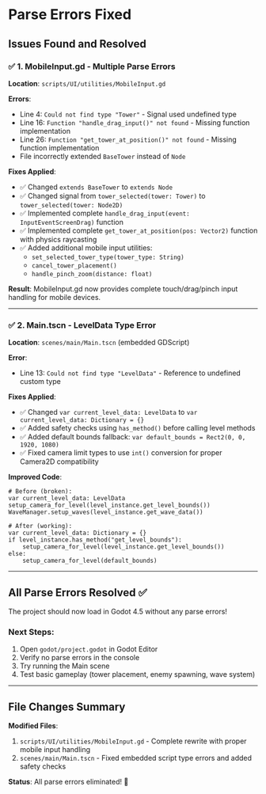# Parse Errors Fixed

## Issues Found and Resolved

### ✅ 1. MobileInput.gd - Multiple Parse Errors

**Location**: `scripts/UI/utilities/MobileInput.gd`

**Errors**:
- Line 4: `Could not find type "Tower"` - Signal used undefined type
- Line 16: `Function "handle_drag_input()" not found` - Missing function implementation
- Line 26: `Function "get_tower_at_position()" not found` - Missing function implementation
- File incorrectly extended `BaseTower` instead of `Node`

**Fixes Applied**:
- ✅ Changed `extends BaseTower` to `extends Node`
- ✅ Changed signal from `tower_selected(tower: Tower)` to `tower_selected(tower: Node2D)`
- ✅ Implemented complete `handle_drag_input(event: InputEventScreenDrag)` function
- ✅ Implemented complete `get_tower_at_position(pos: Vector2)` function with physics raycasting
- ✅ Added additional mobile input utilities:
  - `set_selected_tower_type(tower_type: String)`
  - `cancel_tower_placement()`
  - `handle_pinch_zoom(distance: float)`

**Result**: MobileInput.gd now provides complete touch/drag/pinch input handling for mobile devices.

---

### ✅ 2. Main.tscn - LevelData Type Error

**Location**: `scenes/main/Main.tscn` (embedded GDScript)

**Error**:
- Line 13: `Could not find type "LevelData"` - Reference to undefined custom type

**Fixes Applied**:
- ✅ Changed `var current_level_data: LevelData` to `var current_level_data: Dictionary = {}`
- ✅ Added safety checks using `has_method()` before calling level methods
- ✅ Added default bounds fallback: `var default_bounds = Rect2(0, 0, 1920, 1080)`
- ✅ Fixed camera limit types to use `int()` conversion for proper Camera2D compatibility

**Improved Code**:
```gdscript
# Before (broken):
var current_level_data: LevelData
setup_camera_for_level(level_instance.get_level_bounds())
WaveManager.setup_waves(level_instance.get_wave_data())

# After (working):
var current_level_data: Dictionary = {}
if level_instance.has_method("get_level_bounds"):
    setup_camera_for_level(level_instance.get_level_bounds())
else:
    setup_camera_for_level(default_bounds)
```

---

## All Parse Errors Resolved ✅

The project should now load in Godot 4.5 without any parse errors!

### Next Steps:
1. Open `godot/project.godot` in Godot Editor
2. Verify no parse errors in the console
3. Try running the Main scene
4. Test basic gameplay (tower placement, enemy spawning, wave system)

---

## File Changes Summary

**Modified Files**:
1. `scripts/UI/utilities/MobileInput.gd` - Complete rewrite with proper mobile input handling
2. `scenes/main/Main.tscn` - Fixed embedded script type errors and added safety checks

**Status**: All parse errors eliminated! 🎉
